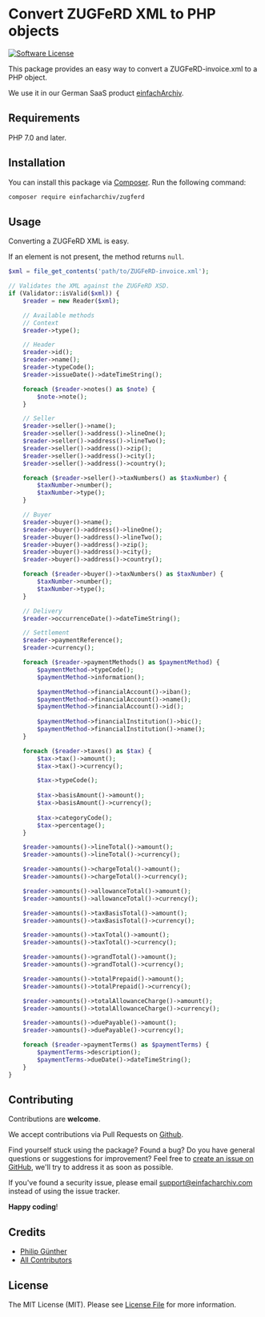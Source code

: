 # Convert ZUGFeRD XML to PHP objects

[![Software License](https://img.shields.io/badge/license-MIT-brightgreen.svg?style=flat-square)](LICENSE.md)

This package provides an easy way to convert a ZUGFeRD-invoice.xml to a PHP object.

We use it in our German SaaS product [einfachArchiv](https://www.einfacharchiv.com).

## Requirements

PHP 7.0 and later.

## Installation

You can install this package via [Composer](http://getcomposer.org/). Run the following command:

```bash
composer require einfacharchiv/zugferd
```

## Usage

Converting a ZUGFeRD XML is easy.

If an element is not present, the method returns `null`.

```php
$xml = file_get_contents('path/to/ZUGFeRD-invoice.xml');

// Validates the XML against the ZUGFeRD XSD.
if (Validator::isValid($xml)) {
    $reader = new Reader($xml);

    // Available methods
    // Context
    $reader->type();

    // Header
    $reader->id();
    $reader->name();
    $reader->typeCode();
    $reader->issueDate()->dateTimeString();

    foreach ($reader->notes() as $note) {
        $note->note();
    }

    // Seller
    $reader->seller()->name();
    $reader->seller()->address()->lineOne();
    $reader->seller()->address()->lineTwo();
    $reader->seller()->address()->zip();
    $reader->seller()->address()->city();
    $reader->seller()->address()->country();

    foreach ($reader->seller()->taxNumbers() as $taxNumber) {
        $taxNumber->number();
        $taxNumber->type();
    }

    // Buyer
    $reader->buyer()->name();
    $reader->buyer()->address()->lineOne();
    $reader->buyer()->address()->lineTwo();
    $reader->buyer()->address()->zip();
    $reader->buyer()->address()->city();
    $reader->buyer()->address()->country();

    foreach ($reader->buyer()->taxNumbers() as $taxNumber) {
        $taxNumber->number();
        $taxNumber->type();
    }

    // Delivery
    $reader->occurrenceDate()->dateTimeString();

    // Settlement
    $reader->paymentReference();
    $reader->currency();

    foreach ($reader->paymentMethods() as $paymentMethod) {
        $paymentMethod->typeCode();
        $paymentMethod->information();

        $paymentMethod->financialAccount()->iban();
        $paymentMethod->financialAccount()->name();
        $paymentMethod->financialAccount()->id();
        
        $paymentMethod->financialInstitution()->bic();
        $paymentMethod->financialInstitution()->name();
    }

    foreach ($reader->taxes() as $tax) {
        $tax->tax()->amount();
        $tax->tax()->currency();

        $tax->typeCode();
        
        $tax->basisAmount()->amount();
        $tax->basisAmount()->currency();
        
        $tax->categoryCode();
        $tax->percentage();
    }

    $reader->amounts()->lineTotal()->amount();
    $reader->amounts()->lineTotal()->currency();

    $reader->amounts()->chargeTotal()->amount();
    $reader->amounts()->chargeTotal()->currency();

    $reader->amounts()->allowanceTotal()->amount();
    $reader->amounts()->allowanceTotal()->currency();

    $reader->amounts()->taxBasisTotal()->amount();
    $reader->amounts()->taxBasisTotal()->currency();

    $reader->amounts()->taxTotal()->amount();
    $reader->amounts()->taxTotal()->currency();

    $reader->amounts()->grandTotal()->amount();
    $reader->amounts()->grandTotal()->currency();

    $reader->amounts()->totalPrepaid()->amount();
    $reader->amounts()->totalPrepaid()->currency();

    $reader->amounts()->totalAllowanceCharge()->amount();
    $reader->amounts()->totalAllowanceCharge()->currency();

    $reader->amounts()->duePayable()->amount();
    $reader->amounts()->duePayable()->currency();

    foreach ($reader->paymentTerms() as $paymentTerms) {
        $paymentTerms->description();
        $paymentTerms->dueDate()->dateTimeString();
    }
}
```

## Contributing
Contributions are **welcome**.

We accept contributions via Pull Requests on [Github](https://github.com/einfachArchiv/zugferd).

Find yourself stuck using the package? Found a bug? Do you have general questions or suggestions for improvement? Feel free to [create an issue on GitHub](https://github.com/einfachArchiv/zugferd/issues), we'll try to address it as soon as possible.

If you've found a security issue, please email [support@einfacharchiv.com](mailto:support@einfacharchiv.com) instead of using the issue tracker.

**Happy coding**!

## Credits

- [Philip Günther](https://github.com/Pag-Man)
- [All Contributors](https://github.com/einfachArchiv/zugferd/contributors)

## License

The MIT License (MIT). Please see [License File](LICENSE) for more information.
